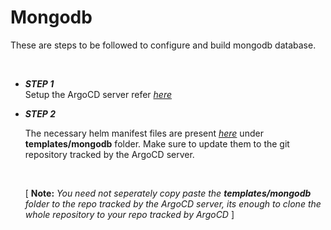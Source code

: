 # Mongodb

These are steps to be followed to configure and build mongodb database.

</br>


- **_STEP 1_** 
    </br>
    Setup the ArgoCD server refer [_here_](./CD/)
    

- **_STEP 2_** 
    </br>

    The necessary helm manifest files are present [_here_](https://github.com/sai-harsha-dev/DevOps_Project_HelmChart.git) under **templates/mongodb** folder. Make sure to update them to the git repository tracked by the ArgoCD server.

    </br>

    [ **Note:** _You need not seperately copy paste the **templates/mongodb** folder to the repo tracked by the ArgoCD server, its enough to clone the whole repository to your repo tracked by ArgoCD_ ]
